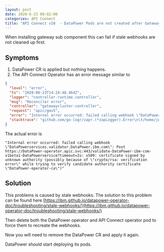 ```yaml
---
layout: post
date: 2020-6-23 00:02:00
categories: API Connect
title: "API Connect v10  - DataPower Pods are not created after Gateway CR is applied"
---
```


When installing gateway sub component this can fail if stale webhooks are not cleaned up first.

<!--more-->
## Symptoms

1. DataPower CR is applied but nothing happens.
2. The API Connect Operator has an error message similar to

```json
{
  "level": "error",
  "ts": "2020-06-23T14:24:48.464Z",
  "logger": "controller-runtime.controller",
  "msg": "Reconciler error",
  "controller": "gatewaycluster-controller",
  "request": "apic/gwv5",
  "error": "Internal error occurred: failed calling webhook \"DataPowerservices.validator.DataPower.ibm.com\": Post https://DataPower-operator.apic.svc:443/validate-DataPower-ibm-com-v1beta1-DataPowerservice?timeout=2s: x509: certificate signed by unknown authority (possibly because of \"crypto/rsa: verification error\" while trying to verify candidate authority certificate \"DataPower-operator-ca\")",
  "stacktrace": "github.com/go-logr/zapr.(*zapLogger).Error\n\t/home/jenkins/go/pkg/mod/github.com/go-logr/zapr@v0.1.1/zapr.go:128\nsigs.k8s.io/controller-runtime/pkg/internal/controller.(*Controller).reconcileHandler\n\t/home/jenkins/go/pkg/mod/sigs.k8s.io/controller-runtime@v0.5.2/pkg/internal/controller/controller.go:258\nsigs.k8s.io/controller-runtime/pkg/internal/controller.(*Controller).processNextWorkItem\n\t/home/jenkins/go/pkg/mod/sigs.k8s.io/controller-runtime@v0.5.2/pkg/internal/controller/controller.go:232\nsigs.k8s.io/controller-runtime/pkg/internal/controller.(*Controller).worker\n\t/home/jenkins/go/pkg/mod/sigs.k8s.io/controller-runtime@v0.5.2/pkg/internal/controller/controller.go:211\nk8s.io/apimachinery/pkg/util/wait.JitterUntil.func1\n\t/home/jenkins/go/pkg/mod/k8s.io/apimachinery@v0.17.4/pkg/util/wait/wait.go:152\nk8s.io/apimachinery/pkg/util/wait.JitterUntil\n\t/home/jenkins/go/pkg/mod/k8s.io/apimachinery@v0.17.4/pkg/util/wait/wait.go:153\nk8s.io/apimachinery/pkg/util/wait.Until\n\t/home/jenkins/go/pkg/mod/k8s.io/apimachinery@v0.17.4/pkg/util/wait/wait.go:88"
}
```

The actual error is

```
"Internal error occurred: failed calling webhook \"DataPowerservices.validator.DataPower.ibm.com\": Post https://DataPower-operator.apic.svc:443/validate-DataPower-ibm-com-v1beta1-DataPowerservice?timeout=2s: x509: certificate signed by unknown authority (possibly because of \"crypto/rsa: verification error\" while trying to verify candidate authority certificate \"DataPower-operator-ca\")"
```

## Solution

This problems is caused by stale webhooks. The solution to this problem can be found here [https://ibm.github.io/datapower-operator-doc/troubleshooting/stale-webhooks/](https://ibm.github.io/datapower-operator-doc/troubleshooting/stale-webhooks/)

Then delete both the  DataPower operator and API Connect operator pod to force them to recreate the webhooks.

Now you will  need to remove the DataPower CR and apply it again.

DataPower should start deploying its pods.
